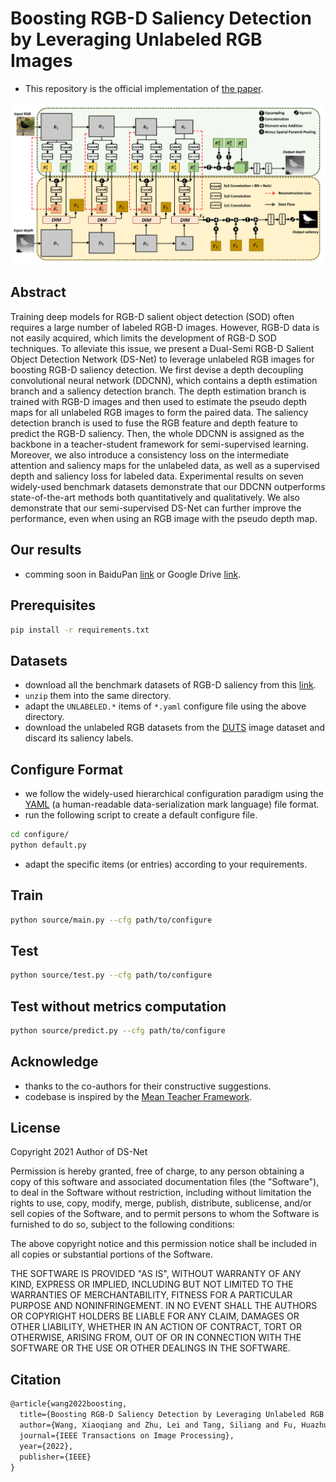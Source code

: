# Boosting RGB-D Saliency Detection by Leveraging Unlabeled RGB Images

- This repository is the official implementation of [the paper](https://ieeexplore.ieee.org/document/9673131).

![](demo/pipeline.png)

## Abstract

Training deep models for RGB-D salient object detection (SOD) often requires a large number of labeled RGB-D images. However, RGB-D data is not easily acquired, which limits the development of RGB-D SOD techniques. To alleviate this issue, we present a Dual-Semi RGB-D Salient Object Detection Network (DS-Net) to leverage unlabeled RGB images for boosting RGB-D saliency detection. We first devise a depth decoupling convolutional neural network (DDCNN), which contains a depth estimation branch and a saliency detection branch. The depth estimation branch is trained with RGB-D images and then used to estimate the pseudo depth maps for all unlabeled RGB images to form the paired data. The saliency detection branch is used to fuse the RGB feature and depth feature to predict the RGB-D saliency. Then, the whole DDCNN is assigned as the backbone in a teacher-student framework for semi-supervised learning. Moreover, we also introduce a consistency loss on the intermediate attention and saliency maps for the unlabeled data, as well as a supervised depth and saliency loss for labeled data. Experimental results on seven widely-used benchmark datasets demonstrate that our DDCNN outperforms state-of-the-art methods both quantitatively and qualitatively. We also demonstrate that our semi-supervised DS-Net can further improve the performance, even when using an RGB image with the pseudo depth map.

## Our results

- comming soon in BaiduPan [link](https://github.com/Robert-xiaoqiang/DS-Net) or Google Drive [link](https://github.com/Robert-xiaoqiang/DS-Net).

## Prerequisites
```bash
pip install -r requirements.txt
```

## Datasets

- download all the benchmark datasets of RGB-D saliency from this [link](http://dpfan.net/d3netbenchmark/).
- `unzip` them into the same directory.
- adapt the `UNLABELED.*` items of `*.yaml` configure file using the above directory.
- download the unlabeled RGB datasets from the [DUTS](http://saliencydetection.net/duts/) image dataset and discard its saliency labels.

## Configure Format

- we follow the widely-used hierarchical configuration paradigm using the [YAML](https://en.wikipedia.org/wiki/YAML) (a human-readable data-serialization mark language) file format.
- run the following script to create a default configure file.
```bash
cd configure/
python default.py
```
- adapt the specific items (or entries) according to your requirements.

## Train

```bash
python source/main.py --cfg path/to/configure
```

## Test

```bash
python source/test.py --cfg path/to/configure
```

## Test without metrics computation

```bash
python source/predict.py --cfg path/to/configure
```

## Acknowledge
- thanks to the co-authors for their constructive suggestions.
- codebase is inspired by the [Mean Teacher Framework](https://github.com/CuriousAI/mean-teacher).

## License
Copyright 2021 Author of DS-Net

Permission is hereby granted, free of charge, to any person obtaining a copy of this software and associated documentation files (the "Software"), to deal in the Software without restriction, including without limitation the rights to use, copy, modify, merge, publish, distribute, sublicense, and/or sell copies of the Software, and to permit persons to whom the Software is furnished to do so, subject to the following conditions:

The above copyright notice and this permission notice shall be included in all copies or substantial portions of the Software.

THE SOFTWARE IS PROVIDED "AS IS", WITHOUT WARRANTY OF ANY KIND, EXPRESS OR IMPLIED, INCLUDING BUT NOT LIMITED TO THE WARRANTIES OF MERCHANTABILITY, FITNESS FOR A PARTICULAR PURPOSE AND NONINFRINGEMENT. IN NO EVENT SHALL THE AUTHORS OR COPYRIGHT HOLDERS BE LIABLE FOR ANY CLAIM, DAMAGES OR OTHER LIABILITY, WHETHER IN AN ACTION OF CONTRACT, TORT OR OTHERWISE, ARISING FROM, OUT OF OR IN CONNECTION WITH THE SOFTWARE OR THE USE OR OTHER DEALINGS IN THE SOFTWARE.

## Citation
```latex
@article{wang2022boosting,
  title={Boosting RGB-D Saliency Detection by Leveraging Unlabeled RGB Images},
  author={Wang, Xiaoqiang and Zhu, Lei and Tang, Siliang and Fu, Huazhu and Li, Ping and Wu, Fei and Yang, Yi and Zhuang, Yueting},
  journal={IEEE Transactions on Image Processing},
  year={2022},
  publisher={IEEE}
}
```
